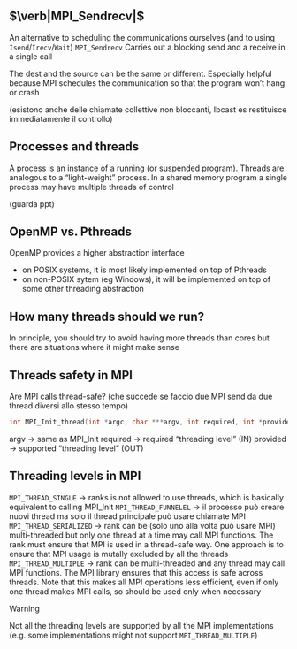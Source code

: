 ## $\verb|MPI_Sendrecv|$
An alternative to scheduling the communications ourselves (and to using `Isend`/`Irecv`/`Wait`)
`MPI_Sendrecv` Carries out a blocking send and a receive in a single call

The dest and the source can be the same or different. Especially helpful because MPI schedules the communication so that the program won’t hang or crash

(esistono anche delle chiamate collettive non bloccanti, Ibcast es restituisce immediatamente il controllo)


## Processes and threads
A process is an instance of a running (or suspended program). Threads are analogous to a “light-weight” process. In a shared memory program a single process may have multiple threads of control

(guarda ppt)
## OpenMP vs. Pthreads
OpenMP provides a higher abstraction interface
- on POSIX systems, it is most likely implemented on top of Pthreads
- on non-POSIX sytem (eg Windows), it will be implemented on top of some other threading abstraction



## How many threads should we run?
In principle, you should try to avoid having more threads than cores but there are situations where it might make sense

## Threads safety in MPI
Are MPI calls thread-safe? (che succede se faccio due MPI send da due thread diversi allo stesso tempo)

```c
int MPI_Init_thread(int *argc, char ***argv, int required, int *provided)
```

argv → same as MPI_Init
required → required “threading level” (IN)
provided → supported “threading level” (OUT)

## Threading levels in MPI
`MPI_THREAD_SINGLE` → ranks is not allowed to use threads, which is basically equivalent to calling MPI_Init
`MPI_THREAD_FUNNELEL` → il processo può creare nuovi thread ma solo il thread principale può usare chiamate MPI
`MPI_THREAD_SERIALIZED` → rank can be (solo uno alla volta può usare MPI) multi-threaded but only one thread at a time may call MPI functions. The rank must ensure that MPI is used in a thread-safe way. One approach is to ensure that MPI usage is mutally excluded by all the threads
`MPI_THREAD_MULTIPLE` → rank can be multi-threaded and any thread may call MPI functions. The MPI library ensures that this access is safe  across threads. Note that this makes all MPI operations less efficient, even if only one thread makes MPI calls, so should be used only when necessary

>[!warning]
>Not all the threading levels are supported by all the MPI implementations (e.g. some implementations might not support `MPI_THREAD_MULTIPLE`)

